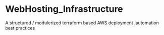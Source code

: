 # WebHosting_Infrastructure
A structured / modulerized terraform based AWS deployment ,automation best practices
